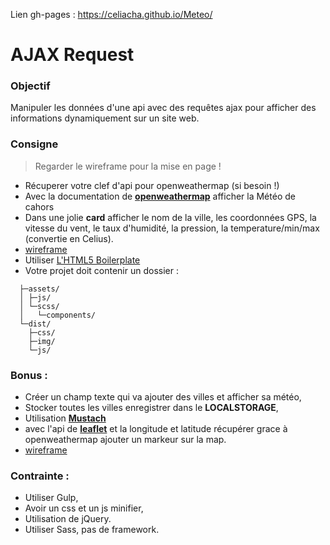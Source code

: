Lien gh-pages : https://celiacha.github.io/Meteo/


# AJAX Request

### Objectif

Manipuler les données d'une api avec des requêtes ajax pour afficher des informations dynamiquement sur un site web.

### Consigne

> Regarder le wireframe pour la mise en page !

- Récuperer votre clef d'api pour openweathermap (si besoin !)
- Avec la documentation de **[openweathermap](https://www.openweathermap.org/current)** afficher la Météo de cahors
- Dans une jolie **card** afficher le nom de la ville, les coordonnées GPS, la vitesse du vent, le taux d'humidité, la pression, la temperature/min/max (convertie en Celius).
- [wireframe](https://screenshots.firefox.com/R6pn3jl26dmekiwp/wireframe.cc)
- Utiliser [L'HTML5 Boilerplate](https://raw.githubusercontent.com/h5bp/html5-boilerplate/master/src/index.html)
- Votre projet doit contenir un dossier :
```
  ├─assets/
  │ ├─js/
  │ └─scss/
  │   └─components/
  └─dist/
    ├─css/
    ├─img/
    └─js/
```

### Bonus :

- Créer un champ texte qui va ajouter des villes et afficher sa météo,
- Stocker toutes les villes enregistrer dans le **LOCALSTORAGE**,
- Utilisation **[Mustach](https://github.com/janl/mustache.js)**
- avec l'api de **[leaflet](http://leafletjs.com/reference-1.2.0.html)** et la longitude et latitude récupérer grace à openweathermap ajouter un markeur sur la map.
- [wireframe](https://screenshots.firefox.com/slzlhIC4fXZysQLU/wireframe.cc)

### Contrainte : 

- Utiliser Gulp,
- Avoir un css et un js minifier,
- Utilisation de jQuery.
- Utiliser Sass, pas de framework.

